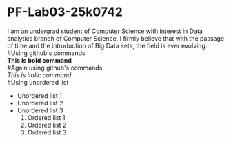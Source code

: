 # PF-Lab03-25k0742
I am an undergrad student of Computer Science with interest in Data analytics branch of Computer Science. I firmly believe that with the passage of time and the introduction of Big Data sets, the field is ever evolving. 
<br/>
#Using github's commands
<br/>
**This is bold command**
<br/>
#Again using github's commands
<br/>
_This is italic command_
<br/>
#Using unordered list
- Unordered list 1
- Unordered list 2
- Unordered list 3
   <br/>
  1. Ordered list 1
  2. Ordered list 2
  3. Ordered list 3
